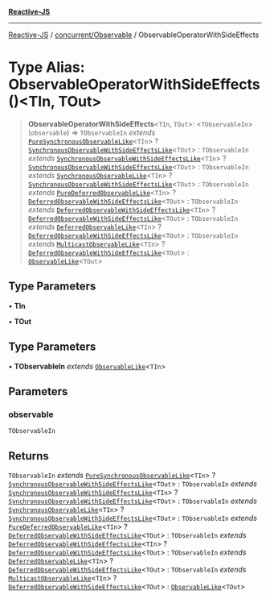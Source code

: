 [**Reactive-JS**](../../../README.md)

***

[Reactive-JS](../../../README.md) / [concurrent/Observable](../README.md) / ObservableOperatorWithSideEffects

# Type Alias: ObservableOperatorWithSideEffects()\<TIn, TOut\>

> **ObservableOperatorWithSideEffects**\<`TIn`, `TOut`\>: \<`TObservableIn`\>(`observable`) => `TObservableIn` *extends* [`PureSynchronousObservableLike`](../../interfaces/PureSynchronousObservableLike.md)\<`TIn`\> ? [`SynchronousObservableWithSideEffectsLike`](../../interfaces/SynchronousObservableWithSideEffectsLike.md)\<`TOut`\> : `TObservableIn` *extends* [`SynchronousObservableWithSideEffectsLike`](../../interfaces/SynchronousObservableWithSideEffectsLike.md)\<`TIn`\> ? [`SynchronousObservableWithSideEffectsLike`](../../interfaces/SynchronousObservableWithSideEffectsLike.md)\<`TOut`\> : `TObservableIn` *extends* [`SynchronousObservableLike`](../../interfaces/SynchronousObservableLike.md)\<`TIn`\> ? [`SynchronousObservableWithSideEffectsLike`](../../interfaces/SynchronousObservableWithSideEffectsLike.md)\<`TOut`\> : `TObservableIn` *extends* [`PureDeferredObservableLike`](../../interfaces/PureDeferredObservableLike.md)\<`TIn`\> ? [`DeferredObservableWithSideEffectsLike`](../../interfaces/DeferredObservableWithSideEffectsLike.md)\<`TOut`\> : `TObservableIn` *extends* [`DeferredObservableWithSideEffectsLike`](../../interfaces/DeferredObservableWithSideEffectsLike.md)\<`TIn`\> ? [`DeferredObservableWithSideEffectsLike`](../../interfaces/DeferredObservableWithSideEffectsLike.md)\<`TOut`\> : `TObservableIn` *extends* [`DeferredObservableLike`](../../interfaces/DeferredObservableLike.md)\<`TIn`\> ? [`DeferredObservableWithSideEffectsLike`](../../interfaces/DeferredObservableWithSideEffectsLike.md)\<`TOut`\> : `TObservableIn` *extends* [`MulticastObservableLike`](../../interfaces/MulticastObservableLike.md)\<`TIn`\> ? [`DeferredObservableWithSideEffectsLike`](../../interfaces/DeferredObservableWithSideEffectsLike.md)\<`TOut`\> : [`ObservableLike`](../../interfaces/ObservableLike.md)\<`TOut`\>

## Type Parameters

• **TIn**

• **TOut**

## Type Parameters

• **TObservableIn** *extends* [`ObservableLike`](../../interfaces/ObservableLike.md)\<`TIn`\>

## Parameters

### observable

`TObservableIn`

## Returns

`TObservableIn` *extends* [`PureSynchronousObservableLike`](../../interfaces/PureSynchronousObservableLike.md)\<`TIn`\> ? [`SynchronousObservableWithSideEffectsLike`](../../interfaces/SynchronousObservableWithSideEffectsLike.md)\<`TOut`\> : `TObservableIn` *extends* [`SynchronousObservableWithSideEffectsLike`](../../interfaces/SynchronousObservableWithSideEffectsLike.md)\<`TIn`\> ? [`SynchronousObservableWithSideEffectsLike`](../../interfaces/SynchronousObservableWithSideEffectsLike.md)\<`TOut`\> : `TObservableIn` *extends* [`SynchronousObservableLike`](../../interfaces/SynchronousObservableLike.md)\<`TIn`\> ? [`SynchronousObservableWithSideEffectsLike`](../../interfaces/SynchronousObservableWithSideEffectsLike.md)\<`TOut`\> : `TObservableIn` *extends* [`PureDeferredObservableLike`](../../interfaces/PureDeferredObservableLike.md)\<`TIn`\> ? [`DeferredObservableWithSideEffectsLike`](../../interfaces/DeferredObservableWithSideEffectsLike.md)\<`TOut`\> : `TObservableIn` *extends* [`DeferredObservableWithSideEffectsLike`](../../interfaces/DeferredObservableWithSideEffectsLike.md)\<`TIn`\> ? [`DeferredObservableWithSideEffectsLike`](../../interfaces/DeferredObservableWithSideEffectsLike.md)\<`TOut`\> : `TObservableIn` *extends* [`DeferredObservableLike`](../../interfaces/DeferredObservableLike.md)\<`TIn`\> ? [`DeferredObservableWithSideEffectsLike`](../../interfaces/DeferredObservableWithSideEffectsLike.md)\<`TOut`\> : `TObservableIn` *extends* [`MulticastObservableLike`](../../interfaces/MulticastObservableLike.md)\<`TIn`\> ? [`DeferredObservableWithSideEffectsLike`](../../interfaces/DeferredObservableWithSideEffectsLike.md)\<`TOut`\> : [`ObservableLike`](../../interfaces/ObservableLike.md)\<`TOut`\>

